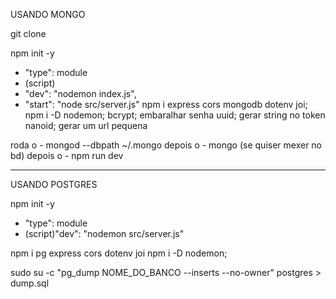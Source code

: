 USANDO MONGO

git clone

npm init -y
- "type": module
- (script)
- "dev": "nodemon index.js",
- "start": "node src/server.js"
npm i express cors mongodb dotenv joi;
npm i -D nodemon;
bcrypt; embaralhar senha
uuid; gerar string no token
nanoid; gerar um url pequena

roda o  - mongod --dbpath ~/.mongo
depois o - mongo (se quiser mexer no bd)
depois o - npm run dev

---
USANDO POSTGRES

npm init -y
- "type": module
- (script)"dev": "nodemon src/server.js"

npm i pg express cors dotenv joi
npm i -D nodemon;

sudo su -c "pg_dump NOME_DO_BANCO --inserts --no-owner" postgres > dump.sql



